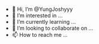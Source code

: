 - 👋 Hi, I’m @YungJoshyyy
- 👀 I’m interested in ...
- 🌱 I’m currently learning ...
- 💞️ I’m looking to collaborate on ...
- 📫 How to reach me ...

<!---
YungJoshyyy/YungJoshyyy is a ✨ special ✨ repository because its `README.md` (this file) appears on your GitHub profile.
You can click the Preview link to take a look at your changes.
--->
